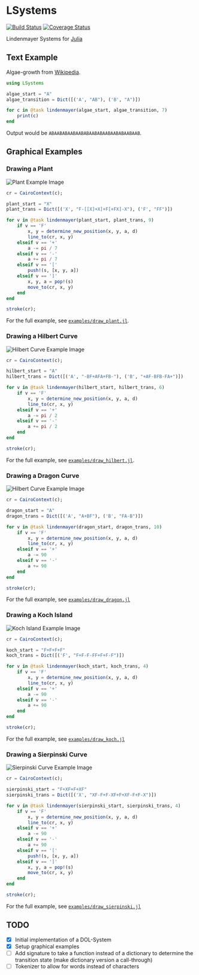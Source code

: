# LSystems

[![Build Status](https://travis-ci.org/rawrgrr/LSystems.jl.svg?branch=master)](https://travis-ci.org/rawrgrr/LSystems.jl)
[![Coverage Status](https://coveralls.io/repos/rawrgrr/LSystems.jl/badge.svg?branch=master&service=github)](https://coveralls.io/github/rawrgrr/LSystems.jl?branch=master)

Lindenmayer Systems for [Julia](http://julialang.org/)


## Text Example

Algae-growth from [Wikipedia](https://en.wikipedia.org/wiki/L-system#Example_1:_Algae).

```julia
using LSystems

algae_start = "A"
algae_transition = Dict([('A', "AB"), ('B', "A")])

for c in @task lindenmayer(algae_start, algae_transition, 7)
    print(c)
end
```

Output would be `ABAABABAABAABABAABABAABAABABAABAAB`.


## Graphical Examples

### Drawing a Plant

![Plant Example Image](https://raw.githubusercontent.com/rawrgrr/LSystems.jl/master/examples/plant_9.png)

```julia
cr = CairoContext(c);

plant_start = "X"
plant_trans = Dict([('X', "F-[[X]+X]+F[+FX]-X"), ('F', "FF")])

for v in @task lindenmayer(plant_start, plant_trans, 9)
    if v == 'F'
        x, y = determine_new_position(x, y, a, d)
        line_to(cr, x, y)
    elseif v == '+'
        a -= pi / 7
    elseif v == '-'
        a += pi / 7
    elseif v == '['
        push!(s, [x, y, a])
    elseif v == ']'
        x, y, a = pop!(s)
        move_to(cr, x, y)
    end
end

stroke(cr);
```

For the full example, see [`examples/draw_plant.jl`](https://github.com/rawrgrr/LSystems.jl/blob/master/examples/draw_plant.jl).

### Drawing a Hilbert Curve

![Hilbert Curve Example Image](https://raw.githubusercontent.com/rawrgrr/LSystems.jl/master/examples/hilbert_6.png)

```julia
cr = CairoContext(c);

hilbert_start = "A"
hilbert_trans = Dict([('A', "-BF+AFA+FB-"), ('B', "+AF-BFB-FA+")])

for v in @task lindenmayer(hilbert_start, hilbert_trans, 6)
    if v == 'F'
        x, y = determine_new_position(x, y, a, d)
        line_to(cr, x, y)
    elseif v == '+'
        a -= pi / 2
    elseif v == '-'
        a += pi / 2
    end
end

stroke(cr);
```

For the full example, see [`examples/draw_hilbert.jl`](https://github.com/rawrgrr/LSystems.jl/blob/master/examples/draw_hilbert.jl).

### Drawing a Dragon Curve

![Hilbert Curve Example Image](https://raw.githubusercontent.com/rawrgrr/LSystems.jl/master/examples/dragon_10.png)

```julia
cr = CairoContext(c);

dragon_start = "A"
dragon_trans = Dict([('A', "A+BF"), ('B', "FA-B")])

for v in @task lindenmayer(dragon_start, dragon_trans, 10)
    if v == 'F'
        x, y = determine_new_position(x, y, a, d)
        line_to(cr, x, y)
    elseif v == '+'
        a -= 90
    elseif v == '-'
        a += 90
    end
end

stroke(cr);
```

For the full example, see [`examples/draw_dragon.jl`](https://github.com/rawrgrr/LSystems.jl/blob/master/examples/draw_dragon.jl)

### Drawing a Koch Island

![Koch Island Example Image](https://raw.githubusercontent.com/rawrgrr/LSystems.jl/master/examples/koch_4.png)

```julia
cr = CairoContext(c);

koch_start = "F+F+F+F"
koch_trans = Dict([('F', "F+F-F-FF+F+F-F")])

for v in @task lindenmayer(koch_start, koch_trans, 4)
    if v == 'F'
        x, y = determine_new_position(x, y, a, d)
        line_to(cr, x, y)
    elseif v == '+'
        a -= 90
    elseif v == '-'
        a += 90
    end
end

stroke(cr);
```

For the full example, see [`examples/draw_koch.jl`](https://github.com/rawrgrr/LSystems.jl/blob/master/examples/draw_koch.jl)

### Drawing a Sierpinski Curve
![Sierpinski Curve Example Image](https://raw.githubusercontent.com/rawrgrr/LSystems.jl/master/examples/sierpinski_4.png)

```julia
cr = CairoContext(c);

sierpinski_start = "F+XF+F+XF"
sierpinski_trans = Dict([('X', "XF-F+F-XF+F+XF-F+F-X")])

for v in @task lindenmayer(sierpinski_start, sierpinski_trans, 4)
    if v == 'F'
        x, y = determine_new_position(x, y, a, d)
        line_to(cr, x, y)
    elseif v == '+'
        a -= 90
    elseif v == '-'
        a += 90
    elseif v == '['
        push!(s, [x, y, a])
    elseif v == ']'
        x, y, a = pop!(s)
        move_to(cr, x, y)
    end
end

stroke(cr);
```

For the full example, see [`examples/draw_sierpinski.jl`](https://github.com/rawrgrr/LSystems.jl/blob/master/examples/draw_sierpinski.jl)


## TODO

- [x] Initial implementation of a DOL-System
- [x] Setup graphical examples
- [ ] Add signature to take a function instead of a dictionary to determine the transition state (make dictionary version a call-through)
- [ ] Tokenizer to allow for words instead of characters
